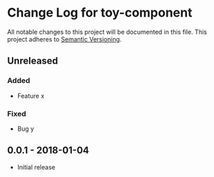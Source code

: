# Change Log for toy-component

All notable changes to this project will be documented in this file.
This project adheres to [Semantic Versioning](http://semver.org/).

## Unreleased

### Added

- Feature x

### Fixed

- Bug y

## 0.0.1 - 2018-01-04

- Initial release

[Unreleased]: https://github.com/craigmorten/toy-component/v0.0.1...HEAD
